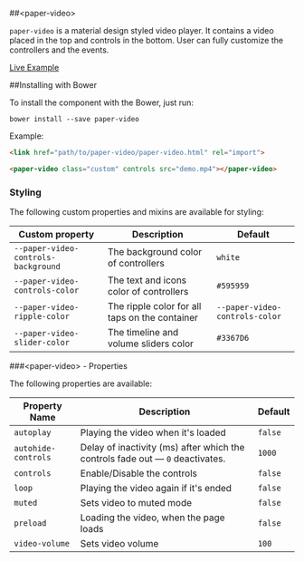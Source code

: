 ##&lt;paper-video&gt;

`paper-video` is a material design styled video player. It contains a video placed in the top and
controls in the bottom. User can fully customize the controllers and the events.

[Live Example](http://spacee.xyz/polymer-components/paper-video/demo.html)

##Installing with Bower

To install the component with the Bower, just run: 

`bower install --save paper-video`


Example:

```html
<link href="path/to/paper-video/paper-video.html" rel="import">

<paper-video class="custom" controls src="demo.mp4"></paper-video>
```

### Styling

The following custom properties and mixins are available for styling:

| Custom property | Description | Default |
| --- | --- | --- |
| `--paper-video-controls-background` | The background color of controllers | `white` |
| `--paper-video-controls-color` | The text and icons color of controllers | `#595959` |
| `--paper-video-ripple-color` | The ripple color for all taps on the container | `--paper-video-controls-color` |
| `--paper-video-slider-color` | The timeline and volume sliders color | `#3367D6` |

###&lt;paper-video&gt; - Properties

The following properties are available:

| Property Name | Description | Default |
| --- | --- | --- |
| `autoplay` | Playing the video when it's loaded | `false` |
| `autohide-controls` | Delay of inactivity (ms) after which the controls fade out &mdash; `0` deactivates. | `1000` |
| `controls` | Enable/Disable the controls | `false` |
| `loop` | Playing the video again if it's ended | `false` |
| `muted` | Sets video to muted mode | `false` |
| `preload` | Loading the video, when the page loads | `false` |
| `video-volume` | Sets video volume | `100` |
